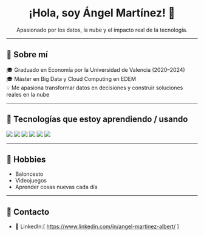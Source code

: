 <h1 align="center">¡Hola, soy Ángel Martínez! 👋</h1>

<p align="center">
  Apasionado por los datos, la nube y el impacto real de la tecnología.
</p>

---

## 📘 Sobre mí

🎓 Graduado en Economía por la Universidad de Valencia (2020–2024)  
🎓 Máster en Big Data y Cloud Computing en EDEM  
💡 Me apasiona transformar datos en decisiones y construir soluciones reales en la nube

---

## 🚀 Tecnologías que estoy aprendiendo / usando

<p align="left">
  <img src="https://img.shields.io/badge/Python-3776AB?style=for-the-badge&logo=python&logoColor=white"/>
  <img src="https://img.shields.io/badge/SQL-003B57?style=for-the-badge&logo=postgresql&logoColor=white"/>
  <img src="https://img.shields.io/badge/Terraform-7B42BC?style=for-the-badge&logo=terraform&logoColor=white"/>
  <img src="https://img.shields.io/badge/Docker-2496ED?style=for-the-badge&logo=docker&logoColor=white"/>
  <img src="https://img.shields.io/badge/GCP-4285F4?style=for-the-badge&logo=google-cloud&logoColor=white"/>
  <img src="https://img.shields.io/badge/AWS-232F3E?style=for-the-badge&logo=amazon-aws&logoColor=white"/>
</p>

---

## 🏀 Hobbies

- Baloncesto  
- Videojuegos  
- Aprender cosas nuevas cada día  

---

## 🔗 Contacto

- 💼 LinkedIn:[ https://www.linkedin.com/in/angel-martinez-albert/ ]
